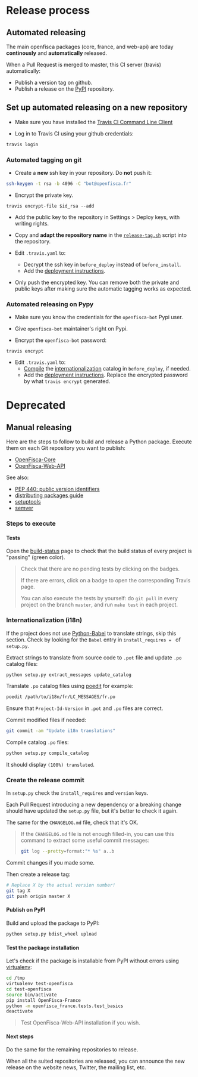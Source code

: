 # Release process

## Automated releasing

The main openfisca packages (core, france, and web-api) are today **continously** and **automatically** released.

When a Pull Request is merged to master, this CI server (travis) automatically:

- Publish a version tag on github.
- Publish a release on the [PyPI](https://pypi.python.org/pypi) repository.


## Set up automated releasing on a new repository

* Make sure you have installed the [Travis CI Command Line Client](https://github.com/travis-ci/travis.rb)

* Log in to Travis CI using your github credentials:
```sh
travis login
```
### Automated tagging on git

* Create a **new** ssh key in your repository. Do **not** push it:
```sh
ssh-keygen -t rsa -b 4096 -C "bot@openfisca.fr"
```

* Encrypt the private key.
```
travis encrypt-file $id_rsa --add
```

* Add the public key to the repository in Settings > Deploy keys, with writing rights.

* Copy and **adapt the repository name** in the [`release-tag.sh`](https://github.com/openfisca/openfisca-france/blob/4.0.0/release-tag.sh) script into the repository.

* Edit `.travis.yaml` to:
    * Decrypt the ssh key in `before_deploy` instead of `before_install`.
    * Add the [deployment instructions](https://github.com/openfisca/openfisca-france/blob/4.0.0/.travis.yml#L19).


* Only push the encrypted key. You can remove both the private and public keys after making sure the automatic tagging works as expected.

### Automated releasing on Pypy

* Make sure you know the credentials for the `openfisca-bot` Pypi user.

* Give `openfisca-bot` maintainer's right on Pypi.

* Encrypt the `openfisca-bot` password:
```
travis encrypt
```

* Edit `.travis.yaml` to:
    * [Compile](https://github.com/openfisca/openfisca-core/blob/2.0.1/.travis.yml#L21) the [internationalization]() catalog in `before_deploy`, if needed.
    * Add the [deployment instructions](https://github.com/openfisca/openfisca-core/blob/2.0.1/.travis.yml#L30). Replace the encrypted password by what `travis encrypt` generated.


# Deprecated

## Manual releasing

Here are the steps to follow to build and release a Python package.
Execute them on each Git repository you want to publish:

* [OpenFisca-Core](https://github.com/openfisca/openfisca-core)
* [OpenFisca-Web-API](https://github.com/openfisca/openfisca-web-api)

See also:

* [PEP 440: public version identifiers](http://legacy.python.org/dev/peps/pep-0440/#public-version-identifiers)
* [distributing packages guide](https://python-packaging-user-guide.readthedocs.org/en/latest/distributing.html)
* [setuptools](https://pythonhosted.org/setuptools/setuptools.html)
* [semver](http://semver.org/)

### Steps to execute

#### Tests

Open the [build-status](https://www.openfisca.fr/build-status) page to check that the build status of every project is "passing" (green color).

> Check that there are no pending tests by clicking on the badges.
>
> If there are errors, click on a badge to open the corresponding Travis page.
>
> You can also execute the tests by yourself: do `git pull` in every project on the branch `master`, and run `make test` in each project.

### Internationalization (i18n)

If the project does not use [Python-Babel](http://babel.pocoo.org/) to translate strings, skip this section. Check by looking for the `Babel` entry in `install_requires = ` of `setup.py`.

Extract strings to translate from source code to `.pot` file and update `.po` catalog files:

```bash
python setup.py extract_messages update_catalog
```

Translate `.po` catalog files using [poedit](https://poedit.net/) for example:

```bash
poedit /path/to/i18n/fr/LC_MESSAGES/fr.po
```

Ensure that `Project-Id-Version` in `.pot` and `.po` files are correct.

Commit modified files if needed:

```bash
git commit -am "Update i18n translations"
```

Compile catalog `.po` files:

```bash
python setup.py compile_catalog
```

It should display `(100%) translated`.

### Create the release commit

In `setup.py` check the `install_requires` and `version` keys.

Each Pull Request introducing a new dependency or a breaking change should have updated the `setup.py` file, but it's better to check it again.

The same for the `CHANGELOG.md` file, check that it's OK.

> If the `CHANGELOG.md` file is not enough filled-in, you can use this command to extract some useful commit messages:
> ```bash
> git log --pretty=format:"* %s" a..b
> ```

Commit changes if you made some.

Then create a release tag:

```bash
# Replace X by the actual version number!
git tag X
git push origin master X
```

#### Publish on PyPI

Build and upload the package to PyPI:

```bash
python setup.py bdist_wheel upload
```

#### Test the package installation

Let's check if the package is installable from PyPI without errors
using [virtualenv](https://virtualenv.pypa.io/en/latest/):

```bash
cd /tmp
virtualenv test-openfisca
cd test-openfisca
source bin/activate
pip install OpenFisca-France
python -m openfisca_france.tests.test_basics
deactivate
```

> Test OpenFisca-Web-API installation if you wish.

#### Next steps

Do the same for the remaining repositories to release.

When all the suited repositories are released, you can announce the new release on the website news, Twitter, the mailing list, etc.
